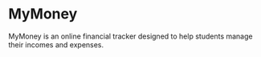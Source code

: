MyMoney
==============

MyMoney is an online financial tracker designed to help students manage their incomes and expenses.
